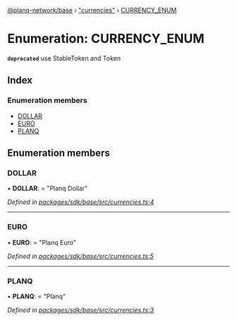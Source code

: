 [@planq-network/base](../README.md) › ["currencies"](../modules/_currencies_.md) › [CURRENCY_ENUM](_currencies_.currency_enum.md)

# Enumeration: CURRENCY_ENUM

**`deprecated`** use StableToken and Token

## Index

### Enumeration members

* [DOLLAR](_currencies_.currency_enum.md#dollar)
* [EURO](_currencies_.currency_enum.md#euro)
* [PLANQ](_currencies_.currency_enum.md#planq)

## Enumeration members

###  DOLLAR

• **DOLLAR**: = "Planq Dollar"

*Defined in [packages/sdk/base/src/currencies.ts:4](https://github.com/planq-network/planq-sdk/blob/master/packages/sdk/base/src/currencies.ts#L4)*

___

###  EURO

• **EURO**: = "Planq Euro"

*Defined in [packages/sdk/base/src/currencies.ts:5](https://github.com/planq-network/planq-sdk/blob/master/packages/sdk/base/src/currencies.ts#L5)*

___

###  PLANQ

• **PLANQ**: = "Planq"

*Defined in [packages/sdk/base/src/currencies.ts:3](https://github.com/planq-network/planq-sdk/blob/master/packages/sdk/base/src/currencies.ts#L3)*
